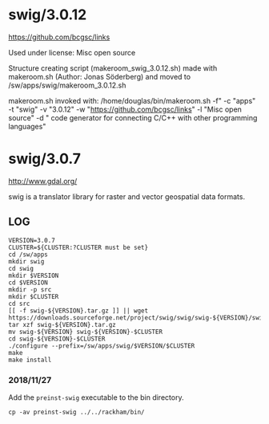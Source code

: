 swig/3.0.12
========================

<https://github.com/bcgsc/links>

Used under license:
Misc open source

Structure creating script (makeroom_swig_3.0.12.sh) made with makeroom.sh (Author: Jonas Söderberg) and moved to /sw/apps/swig/makeroom_3.0.12.sh

makeroom.sh invoked with:
/home/douglas/bin/makeroom.sh -f" -c "apps" -t "swig" -v "3.0.12" -w "https://github.com/bcgsc/links" -l "Misc open source" -d " code generator for connecting C/C++ with other programming languages"

swig/3.0.7
==========

<http://www.gdal.org/>

swig is a translator library for raster and vector geospatial data formats.


LOG
---

    VERSION=3.0.7
    CLUSTER=${CLUSTER:?CLUSTER must be set}
    cd /sw/apps
    mkdir swig
    cd swig
    mkdir $VERSION
    cd $VERSION
    mkdir -p src
    mkdir $CLUSTER
    cd src
    [[ -f swig-${VERSION}.tar.gz ]] || wget https://downloads.sourceforge.net/project/swig/swig/swig-${VERSION}/swig-${VERSION}.tar.gz
    tar xzf swig-${VERSION}.tar.gz
    mv swig-${VERSION} swig-${VERSION}-$CLUSTER
    cd swig-${VERSION}-$CLUSTER
    ./configure --prefix=/sw/apps/swig/$VERSION/$CLUSTER
    make
    make install

### 2018/11/27


Add the `preinst-swig` executable to the bin directory.

    cp -av preinst-swig ../../rackham/bin/

